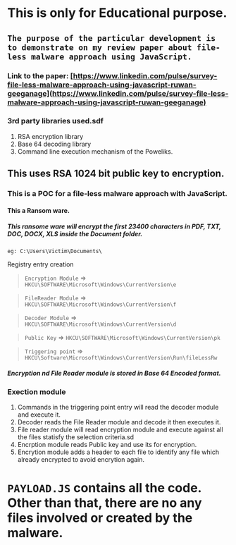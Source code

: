 # This is only for Educational purpose.
## ```The purpose of the particular development is to demonstrate on my review paper about file-less malware approach using JavaScript.```
### Link to the paper: [https://www.linkedin.com/pulse/survey-file-less-malware-approach-using-javascript-ruwan-geeganage](https://www.linkedin.com/pulse/survey-file-less-malware-approach-using-javascript-ruwan-geeganage)
### 3rd party libraries used.sdf
1. RSA encryption library
2. Base 64 decoding library
3. Command line execution mechanism of the Poweliks.

## This uses RSA 1024 bit public key to encryption.
### This is a POC for a file-less malware approach with JavaScript.
#### This a Ransom ware.
##### This ransome ware will encrypt the first 23400 characters in PDF, TXT, DOC, DOCX, XLS inside the Document folder.
    eg: C:\Users\Victim\Documents\
    
Registry entry creation

>```Encryption Module``` => ```HKCU\SOFTWARE\Microsoft\Windows\CurrentVersion\e```

>```FileReader Module``` => ```HKCU\SOFTWARE\Microsoft\Windows\CurrentVersion\f```

>```Decoder Module``` => ```HKCU\SOFTWARE\Microsoft\Windows\CurrentVersion\d```

>```Public Key``` => ```HKCU\SOFTWARE\Microsoft\Windows\CurrentVersion\pk```

>```Triggering point``` => ```HKCU\Software\Microsoft\Windows\CurrentVersion\Run\fileLessRw```

##### Encryption nd File Reader module is stored in Base 64 Encoded format.

### Exection module

1. Commands in the triggering point entry will read the decoder module and execute it.
2. Decoder reads the File Reader module and decode it then executes it.
3. File reader module will read encryption module and execute against all the files statisfy the selection criteria.sd
4. Encrption module reads Public key and use its for encryption. 
5. Encrytion module adds a header to each file to identify any file which already encrypted to avoid encrytion again.

# ```PAYLOAD.JS``` contains all the code. Other than that, there are no any files involved or created by the malware.
